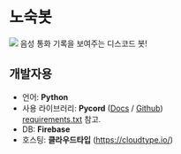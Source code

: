 # 노숙봇
<img src="https://media.discordapp.net/attachments/1135172443309350982/1135173505030312107/nosookbot_timeline.png">
음성 통화 기록을 보여주는 디스코드 봇!

## 개발자용
* 언어: **Python**
* 사용 라이브러리: **Pycord** ([Docs](https://docs.pycord.dev) / [Github](https://github.com/Pycord-Development/pycord)) <br>
  [requirements.txt](requirements.txt) 참고.
* DB: **Firebase**
* 호스팅: **클라우드타입** (https://cloudtype.io/)
